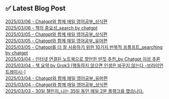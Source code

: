 
## ✅ Latest Blog Post
 
[2025/03/06 - Chatgpt와 함께 매일 영어공부_상식편](https://3hongstore.tistory.com/70) <br/>
[2025/03/06 - 책의 중요성_search by chatgpt](https://3hongstore.tistory.com/69) <br/>
[2025/03/05 - Chatgpt와 함께 매일 영어공부_상식편](https://3hongstore.tistory.com/68) <br/>
[2025/03/05 - Chatgpt와 함께 매일 영어공부_유머편](https://3hongstore.tistory.com/67) <br/>
[2025/03/05 - Chatgpt를 더 잘 사용하기 위한 10가지 반복적 프롬프트_searching by chatgpt](https://3hongstore.tistory.com/66) <br/>
[2025/03/04 - 인터넷 연결된 노트북으로 할만한 딴짓 추천_by Chatgpt 이성 추론](https://3hongstore.tistory.com/65) <br/>
[2025/03/04 - 책 요약 by Grok3 [행동하지 않으면 인생은 바꾸지 않는다 -브라이언 트레이시-]](https://3hongstore.tistory.com/64) <br/>
[2025/03/04 - Chatgpt와 함께 매일 영어공부_유머편](https://3hongstore.tistory.com/63) <br/>
[2025/03/04 - Chatgpt와 함께 매일 영어공부_상식편](https://3hongstore.tistory.com/62) <br/>
[2025/03/03 - 30일 챌린지_나는 35일 동안 매일 2분 플랭크를 했습니다.](https://3hongstore.tistory.com/61) <br/>
